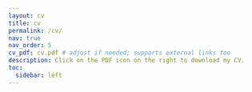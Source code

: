 ```yaml
---
layout: cv
title: cv
permalink: /cv/
nav: true
nav_order: 5
cv_pdf: cv.pdf # adjust if needed; supports external links too
description: Click on the PDF icon on the right to download my CV.
toc:
  sidebar: left
---
```

